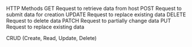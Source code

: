HTTP Methods
    GET
        Request to retrieve data from host
    POST
        Request to submit data for creation
    UPDATE
        Request to replace existing data 
    DELETE
        Request to delete data
    PATCH
        Request to partially change data 
    PUT
        Request to replace existing data


CRUD (Create, Read, Update, Delete)